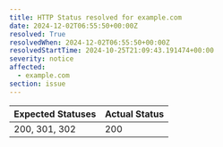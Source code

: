 ```yaml
---
title: HTTP Status resolved for example.com
date: 2024-12-02T06:55:50+00:00Z
resolved: True
resolvedWhen: 2024-12-02T06:55:50+00:00Z
resolvedStartTime: 2024-10-25T21:09:43.191474+00:00
severity: notice
affected:
  - example.com
section: issue
---
```


| Expected Statuses | Actual Status  |
|-------------------|----------------|
| 200, 301, 302 | 200 |
